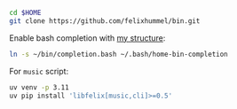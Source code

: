 ```sh
cd $HOME
git clone https://github.com/felixhummel/bin.git
```

Enable bash completion with [my
structure](https://github.com/felixhummel/configs):
```sh
ln -s ~/bin/completion.bash ~/.bash/home-bin-completion
```

For `music` script:
```sh
uv venv -p 3.11
uv pip install 'libfelix[music,cli]>=0.5'
```
